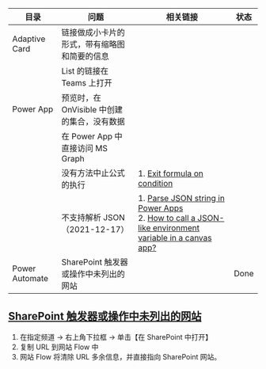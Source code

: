 
| 目录 | 问题 | 相关链接 | 状态 |
| --- | --- | --- | --- |
| Adaptive Card | 链接做成小卡片的形式，带有缩略图和简要的信息 | | |
| | List 的链接在 Teams 上打开 | | |
| Power App | 预览时，在 OnVisible 中创建的集合，没有数据 | | |
| | 在 Power App 中直接访问 MS Graph | | |
| | 没有方法中止公式的执行 | 1. [Exit formula on condition](https://powerusers.microsoft.com/t5/Power-Apps-Ideas/Exit-formula-on-condition/idi-p/110466/page/2#comments) | |
| | 不支持解析 JSON（2021-12-17）| 1. [Parse JSON string in Power Apps](https://powerusers.microsoft.com/t5/Building-Power-Apps/Parse-JSON-string-in-Power-APPS/td-p/381832) <br> 2. [How to call a JSON-like environment variable in a canvas app?](https://powerusers.microsoft.com/t5/Building-Power-Apps/How-to-call-a-JSON-like-environment-variable-in-a-canvas-app/td-p/1297128) | |
| Power Automate | SharePoint 触发器或操作中未列出的网站 | | Done |

## [SharePoint 触发器或操作中未列出的网站](https://docs.microsoft.com/zh-cn/troubleshoot/power-platform/power-automate/sharepoint-site-not-listed-in-trigger-or-action)

1. 在指定频道 -> 右上角下拉框 -> 单击【在 SharePoint 中打开】
2. 复制 URL 到网站 Flow 中
3. 网站 Flow 将清除 URL 多余信息，并直接指向 SharePoint 网站。
